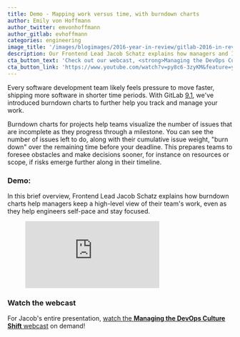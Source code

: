 ```yaml
---
title: Demo - Mapping work versus time, with burndown charts
author: Emily von Hoffmann
author_twitter: emvonhoffmann
author_gitlab: evhoffmann
categories: engineering
image_title: '/images/blogimages/2016-year-in-review/gitlab-2016-in-review-cover.png'
description: Our Frontend Lead Jacob Schatz explains how managers and ICs can benefit from our burndown chart feature, released in GitLab 9.1.
cta_button_text: 'Check out our webcast, <strong>Managing the DevOps Culture Shift</strong>!'
cta_button_link: 'https://www.youtube.com/watch?v=py8c6-3zyKM&feature=youtu.be'
---
```

Every software development team likely feels pressure to move faster, shipping more software in shorter time periods. With GitLab [9.1](/releases/2017/04/22/gitlab-9-1-released/), we've introduced burndown charts to further help you track and manage your work.

<!-- more -->

Burndown charts for projects help teams visualize the number of issues that are incomplete as they progress through a milestone. You can see the number of issues left to do, along with their cumulative issue weight, "burn down" over the remaining time before your deadline. This prepares teams to foresee obstacles and make decisions sooner, for instance on resources or scope, if risks emerge further along in their timeline.

### Demo:

In this brief overview, Frontend Lead Jacob Schatz explains how burndown charts help managers keep a high-level view of their team's work, even as they help engineers self-pace and stay focused.

<figure class="video_container">
  <iframe src="https://www.youtube.com/embed/zJU2MuRChzs" frameborder="0" allowfullscreen="true"> </iframe>
</figure>

### Watch the webcast

For Jacob's entire presentation, [watch the **Managing the DevOps Culture Shift** webcast](https://www.youtube.com/watch?v=py8c6-3zyKM&feature=youtu.be) on demand!
